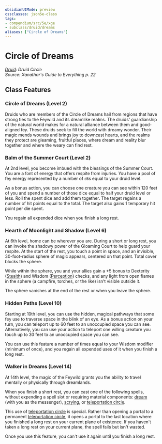 ```yaml
---
obsidianUIMode: preview
cssclasses: json5e-class
tags:
- compendium/src/5e/xge
- subclass/druid/dreams
aliases: ["Circle of Dreams"]
---
```

# Circle of Dreams
*[Druid](druid.md): Druid Circle*  
*Source: Xanathar's Guide to Everything p. 22*  


## Class Features

### Circle of Dreams (Level 2)

Druids who are members of the Circle of Dreams hail from regions that have strong ties to the Feywild and its dreamlike realms. The druids' guardianship of the natural world makes for a natural alliance between them and good-aligned fey. These druids seek to fill the world with dreamy wonder. Their magic mends wounds and brings joy to downcast hearts, and the realms they protect are gleaming, fruitful places, where dream and reality blur together and where the weary can find rest.

### Balm of the Summer Court (Level 2)

At 2nd level, you become imbued with the blessings of the Summer Court. You are a font of energy that offers respite from injuries. You have a pool of fey energy represented by a number of `d6`s equal to your druid level.

As a bonus action, you can choose one creature you can see within 120 feet of you and spend a number of those dice equal to half your druid level or less. Roll the spent dice and add them together. The target regains a number of hit points equal to the total. The target also gains 1 temporary hit point per die spent.

You regain all expended dice when you finish a long rest.

### Hearth of Moonlight and Shadow (Level 6)

At 6th level, home can be wherever you are. During a short or long rest, you can invoke the shadowy power of the Gloaming Court to help guard your respite. At the start of the rest, you touch a point in space, and an invisible, 30-foot-radius sphere of magic appears, centered on that point. Total cover blocks the sphere.

While within the sphere, you and your allies gain a +5 bonus to Dexterity ([Stealth](5E2014官方资源/规则/skills.md#Stealth)) and Wisdom ([Perception](5E2014官方资源/规则/skills.md#Perception)) checks, and any light from open flames in the sphere (a campfire, torches, or the like) isn't visible outside it.

The sphere vanishes at the end of the rest or when you leave the sphere.

### Hidden Paths (Level 10)

Starting at 10th level, you can use the hidden, magical pathways that some fey use to traverse space in the blink of an eye. As a bonus action on your turn, you can teleport up to 60 feet to an unoccupied space you can see. Alternatively, you can use your action to teleport one willing creature you touch up to 30 feet to an unoccupied space you can see.

You can use this feature a number of times equal to your Wisdom modifier (minimum of once), and you regain all expended uses of it when you finish a long rest.

### Walker in Dreams (Level 14)

At 14th level, the magic of the Feywild grants you the ability to travel mentally or physically through dreamlands.

When you finish a short rest, you can cast one of the following spells, without expending a spell slot or requiring material components: [dream](5E2014官方资源/spells/dream.md) (with you as the messenger), [scrying](5E2014官方资源/spells/scrying.md), or [teleportation circle](5E2014官方资源/spells/teleportation-circle.md).

This use of [teleportation circle](5E2014官方资源/spells/teleportation-circle.md) is special. Rather than opening a portal to a permanent [teleportation circle](5E2014官方资源/spells/teleportation-circle.md), it opens a portal to the last location where you finished a long rest on your current plane of existence. If you haven't taken a long rest on your current plane, the spell fails but isn't wasted.

Once you use this feature, you can't use it again until you finish a long rest.
